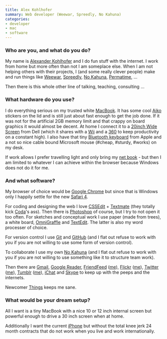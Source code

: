 ```yaml
---
title: Alex Kohlhofer
summary: Web developer (Weewar, Spreedly, No Kahuna)
categories:
- developer
- mac
- software
---
```


### Who are you, and what do you do?

My name is [Alexander Kohlhofer](http://plasticshore.com "Alex's own site.") and I do fun stuff with the internet. I work from home but more often than not I am someplace else. When I am not helping others with their projects, I (and some really clever people) make and run things like [Weewar][], [Spreedly][], [No Kahuna][no-kahuna], [Permatime][], ...

Then there is this whole other line of talking, teaching, consulting ...

### What hardware do you use?

I do everything serious on my trusted white [MacBook][]. It has some cool [Aiko](http://www.weareaiko.com/everyday/ "A funky clothes label.") stickers on the lid and is still just about fast enough to get the job done. If it was not for the artificial 2GB memory limit and that crappy on board graphics it would almost be decent. At home I connect it to a [20inch Wide Screen][e207wfp] from Dell (which it shares with a [Wii][] and a [360][xbox-360] to keep productivity on a constant high). I also have that tiny [Bluetooth keyboard][keyboard] from Apple and a not so nice cable bound Microsoft mouse (#cheap, #sturdy, #works) on my desk.

If work allows I prefer travelling light and only bring my [net book][eee-pc-901] - but then I am limited to whatever I can achieve within the browser because Windows does not do it for me.

### And what software?

My browser of choice would be [Google Chrome][chrome] but since that is Windows only I happily settle for the new [Safari 4][safari].

For coding and designing the web I love [CSSEdit][] + [Textmate][] (they totally kick [Coda][]'s ass). Then there is [Photoshop][] of course, but I try to not open it too often. For sketches and conceptual work I use paper (made from trees), a white board, [OmniGraffle][] and [TextEdit][]. The latter is also my word processer of choice.

For version control I use [Git][] and [GitHub][] (and I flat out refuse to work with you if you are not willing to use some form of version control).

To collaborate I use my own [No Kahuna][no-kahuna] (and I flat out refuse to work with you if you are not willing to use something like it to structure team work).

Then there are [Gmail][], [Google Reader][google-reader], [FriendFeed][] ([me](http://friendfeed.com/kohlhofer "Alex on FriendFeed")), [Flickr][] ([me](http://www.flickr.com/photos/plasticshore/ "Alex on Flickr.")), [Twitter][] ([me](http://twitter.com/kohlhofer "Alex on Twitter.")), [Tumblr][] ([me](http://blog.kohlhofer.com "Alex's tumblelog.")), [iChat][] and [Skype][] to keep up with the peeps and the internets.

Newcomer [Things][] keeps me sane.

### What would be your dream setup?

All I want is a tiny MacBook with a nice 10 or 12 inch internal screen but powerful enough to drive a 30 inch screen when at home.

Additionally I want the current [iPhone][] but without the total knee jerk 24 month contracts that do not work when you live and work internationally.

[e207wfp]: https://www.amazon.com/Dell-E207WFP-20-1-Widescreen-Monitor/dp/B000LZARRU "A 20 inch LCD screen."
[eee-pc-901]: https://www.asus.com/Eee_Family/Eee_PC_901/ "A 9 inch netbook."
[iphone]: https://en.wikipedia.org/wiki/IPhone_(1st_generation) "A smartphone."
[keyboard]: https://www.apple.com/keyboard/ "The keyboard."
[macbook]: https://en.wikipedia.org/wiki/MacBook "A laptop."
[wii]: https://www.nintendo.com/wii "A unique gaming console."
[xbox-360]: http://www.xbox.com:80/en-US/Xbox360 "A gaming console."
[chrome]: https://www.google.com/intl/en/chrome/browser/ "A WebKit-based browser, where each tab runs in its own thread."
[coda]: https://panic.com/coda/ "A single-window HTML/web tool for the Mac."
[cssedit]: https://www.macworld.com/article/1131901/cssedit26.html "A stylesheet editor for the Mac."
[flickr]: https://www.flickr.com/ "A photo sharing website."
[friendfeed]: https://en.wikipedia.org/wiki/FriendFeed "Web-based social aggregation."
[git]: https://git-scm.com/ "A version control system."
[github]: https://github.com/ "A Git code repository service."
[gmail]: https://mail.google.com/mail/ "Web-based email."
[google-reader]: https://en.wikipedia.org/wiki/Google_Reader "A web-based feed reader."
[ichat]: https://en.wikipedia.org/wiki/IChat "An AIM/Jabber client included with Mac OS X."
[no-kahuna]: http://nokahuna.com/ "A web-based project/collaboration service."
[omnigraffle]: https://www.omnigroup.com/omnigraffle/ "Diagramming software for the Mac."
[permatime]: http://permatime.com/ "A web-based temporal headache massager."
[photoshop]: https://www.adobe.com/products/photoshop.html "A bitmap image editor."
[safari]: https://www.apple.com/safari/ "A fast web browser."
[skype]: https://www.skype.com/en/ "Voice and video chat software."
[spreedly]: https://www.spreedly.com/ "A web-based service for collecting subscription payments for anything."
[textedit]: https://support.apple.com/en-us/HT2523 "A text editor included with Mac OS X."
[textmate]: https://macromates.com/ "A text editor for the Mac."
[things]: https://culturedcode.com/things/ "A task management application for the Mac."
[tumblr]: https://www.tumblr.com/ "An online personal publishing platform."
[twitter]: https://twitter.com/ "An online micro-blogging platform."
[weewar]: https://alternativeto.net/software/weewar/ "A web-based strategy game."
